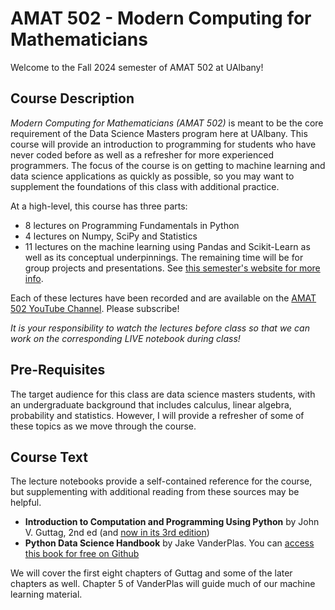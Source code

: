 # AMAT 502 - Modern Computing for Mathematicians

Welcome to the Fall 2024 semester of AMAT 502 at UAlbany!

## Course Description

*Modern Computing for Mathematicians (AMAT 502)* is meant to be the core requirement of the Data Science Masters program here at UAlbany. This course will provide an introduction to programming for students who have never coded before as well as a refresher for more experienced programmers. The focus of the course is on getting to machine learning and data science applications as quickly as possible, so you may want to supplement the foundations of this class with additional practice.

At a high-level, this course has three parts:
  - 8 lectures on Programming Fundamentals in Python
  - 4 lectures on Numpy, SciPy and Statistics
  - 11 lectures on the machine learning using Pandas and Scikit-Learn as well as its conceptual underpinnings.
The remaining time will be for group projects and presentations. See [this semester's website for more info](https://amat502.github.io/).

Each of these lectures have been recorded and are available on the [AMAT 502 YouTube Channel](https://www.youtube.com/@amat5022). Please subscribe!

*It is your responsibility to watch the lectures before class so that we can work on the corresponding LIVE notebook during class!*

## Pre-Requisites

The target audience for this class are data science masters students, with an undergraduate background that includes calculus, linear algebra, probability and statistics. However, I will provide a refresher of some of these topics as we move through the course.

## Course Text

The lecture notebooks provide a self-contained reference for the course, but supplementing with additional reading from these sources may be helpful.

  - **Introduction to Computation and Programming Using Python** by John V. Guttag, 2nd ed (and [now in its 3rd edition](https://mitpress.mit.edu/books/introduction-computation-and-programming-using-python-third-edition))
  - **Python Data Science Handbook** by Jake VanderPlas. You can [access this book for free on Github](https://github.com/jakevdp/PythonDataScienceHandbook)

We will cover the first eight chapters of Guttag and some of the later chapters as well. Chapter 5 of VanderPlas will guide much of our machine learning material.
